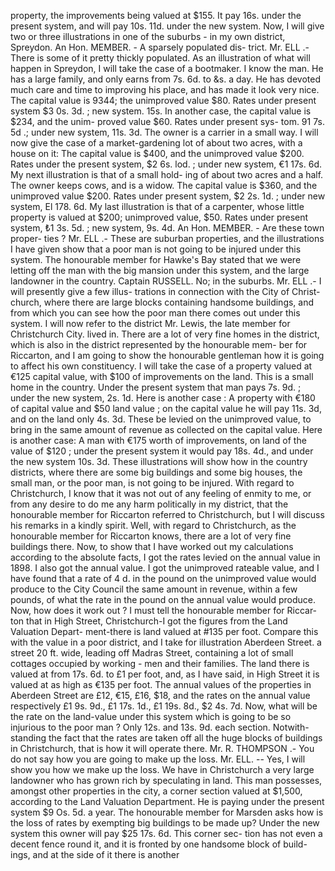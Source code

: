 property, the improvements being valued at $155. It pay 16s. under the present system, and will pay 10s. 11d. under the new system. Now, I will give two or three illustrations in one of the suburbs - in my own district, Spreydon. An Hon. MEMBER. - A sparsely populated dis- trict. Mr. ELL .- There is some of it pretty thickly populated. As an illustration of what will happen in Spreydon, I will take the case of a bootmaker. I know the man. He has a large family, and only earns from 7s. 6d. to &s. a day. He has devoted much care and time to improving his place, and has made it look very nice. The capital value is 9344; the unimproved value $80. Rates under present system $3 0s. 3d. ; new system. 15s. In another case, the capital value is $234, and the unim- proved value $60. Rates under present sys- tom. 91 7s. 5d .; under new system, 11s. 3d. The owner is a carrier in a small way. I will now give the case of a market-gardening lot of about two acres, with a house on it: The capital value is $400, and the unimproved value $200. Rates under the present system, $2 6s. lod. ; under new system, €1 17s. 6d. My next illustration is that of a small hold- ing of about two acres and a half. The owner keeps cows, and is a widow. The capital value is $360, and the unimproved value $200. Rates under present system, $2 2s. 1d. ; under new system, El 178. 6d. My last illustration is that of a carpenter, whose little property is valued at $200; unimproved value, $50. Rates under present system, ₺1 3s. 5d. ; new system, 9s. 4d. An Hon. MEMBER. - Are these town proper- ties ? Mr. ELL .- These are suburban properties, and the illustrations I have given show that a poor man is not going to be injured under this system. The honourable member for Hawke's Bay stated that we were letting off the man with the big mansion under this system, and the large landowner in the country. Captain RUSSELL. No; in the suburbs. Mr. ELL .- I will presently give a few illus- trations in connection with the City of Christ- church, where there are large blocks containing handsome buildings, and from which you can see how the poor man there comes out under this system. I will now refer to the district Mr. Lewis, the late member for Christchurch City. lived in. There are a lot of very fine homes in the district, which is also in the district represented by the honourable mem- ber for Riccarton, and I am going to show the honourable gentleman how it is going to affect his own constituency. I will take the case of a property valued at €125 capital value, with $100 of improvements on the land. This is a small home in the country. Under the present system that man pays 7s. 9d. ; under the new system, 2s. 1d. Here is another case : A property with €180 of capital value and $50 land value ; on the capital value he will pay 11s. 3d, and on the land only 4s. 3d. These be levied on the unimproved value, to bring in the same amount of revenue as collected on the capital value. Here is another case: A man with €175 worth of improvements, on land of the value of $120 ; under the present system it would pay 18s. 4d., and under the new system 10s. 3d. These illustrations will show how in the country districts, where there are some big buildings and some big houses, the small man, or the poor man, is not going to be injured. With regard to Christchurch, I know that it was not out of any feeling of enmity to me, or from any desire to do me any harm politically in my district, that the honourable member for Riccarton referred to Christchurch, but I will discuss his remarks in a kindly spirit. Well, with regard to Christchurch, as the honourable member for Riccarton knows, there are a lot of very fine buildings there. Now, to show that I have worked out my calculations according to the absolute facts, I got the rates levied on the annual value in 1898. I also got the annual value. I got the unimproved rateable value, and I have found that a rate of 4 d. in the pound on the unimproved value would produce to the City Council the same amount in revenue, within a few pounds, of what the rate in the pound on the annual value would produce. Now, how does it work out ? I must tell the honourable member for Riccar- ton that in High Street, Christchurch-I got the figures from the Land Valuation Depart- ment-there is land valued at #135 per foot. Compare this with the value in a poor district, and I take for illustration Aberdeen Street. a street 20 ft. wide, leading off Madras Street, containing a lot of small cottages occupied by working - men and their families. The land there is valued at from 17s. 6d. to £1 per foot, and, as I have said, in High Street it is valued at as high as €135 per foot. The annual values of the properties in Aberdeen Street are £12, €15, £16, $18, and the rates on the annual value respectively £1 9s. 9d., £1 17s. 1d., £1 19s. 8d., $2 4s. 7d. Now, what will be the rate on the land-value under this system which is going to be so injurious to the poor man ? Only 12s. and 13s. 9d. each section. Notwith- standing the fact that the rates are taken off all the huge blocks of buildings in Christchurch, that is how it will operate there. Mr. R. THOMPSON .- You do not say how you are going to make up the loss. Mr. ELL. -- Yes, I will show you how we make up the loss. We have in Christchurch a very large landowner who has grown rich by speculating in land. This man possesses, amongst other properties in the city, a corner section valued at $1,500, according to the Land Valuation Department. He is paying under the present system $9 Os. 5d. a year. The honourable member for Marsden asks how is the loss of rates by exempting big buildings to be made up? Under the new system this owner will pay $25 17s. 6d. This corner sec- tion has not even a decent fence round it, and it is fronted by one handsome block of build- ings, and at the side of it there is another 